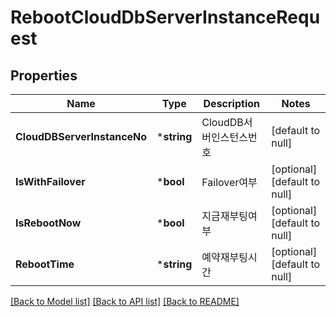 # RebootCloudDbServerInstanceRequest

## Properties
Name | Type | Description | Notes
------------ | ------------- | ------------- | -------------
**CloudDBServerInstanceNo** | ***string** | CloudDB서버인스턴스번호 | [default to null]
**IsWithFailover** | ***bool** | Failover여부 | [optional] [default to null]
**IsRebootNow** | ***bool** | 지금재부팅여부 | [optional] [default to null]
**RebootTime** | ***string** | 예약재부팅시간 | [optional] [default to null]

[[Back to Model list]](../README.md#documentation-for-models) [[Back to API list]](../README.md#documentation-for-api-endpoints) [[Back to README]](../README.md)


